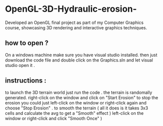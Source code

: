 # OpenGL-3D-Hydraulic-erosion-
Developed an OpenGL final project as part of my Computer Graphics course, showcasing 3D rendering and interactive graphics techniques. 

## how to open ? 
On a windows machine make sure you have visual studio installed.
then just download the code file and double click on the Graphics.sln and let visual studio open  it .

## instructions :
to launch the 3D terrain world just run the code . 
the terrain is randomally generated. 
right-click on the window and click on "Start Erosion" 
to stop the erosion you could just left-click on the window or right-click again and choose "Stop Erosion" .
to smooth the terrain ( all it does is it takes 3x3 cells and calculate the avg to get a "Smooth" effect ) left-click on the window or right-click and click "Smooth Once" )


